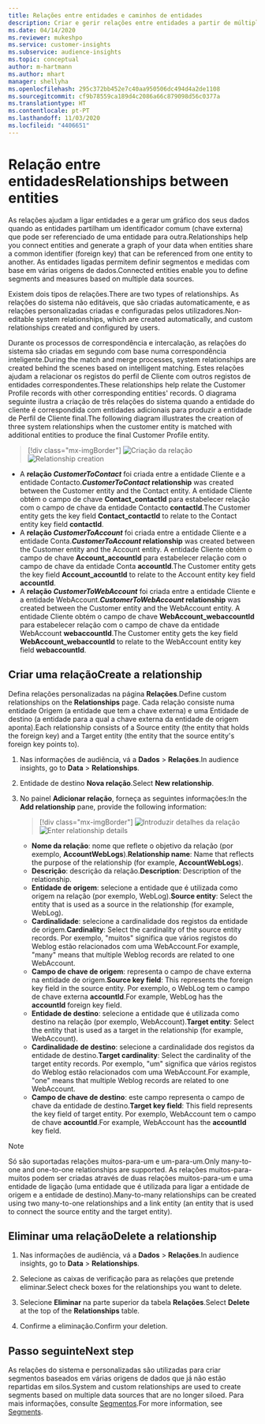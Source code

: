 ```yaml
---
title: Relações entre entidades e caminhos de entidades
description: Criar e gerir relações entre entidades a partir de múltiplas origens de dados.
ms.date: 04/14/2020
ms.reviewer: mukeshpo
ms.service: customer-insights
ms.subservice: audience-insights
ms.topic: conceptual
author: m-hartmann
ms.author: mhart
manager: shellyha
ms.openlocfilehash: 295c372bb452e7c40aa950506dc494d4a2de1108
ms.sourcegitcommit: cf9b78559ca189d4c2086a66c879098d56c0377a
ms.translationtype: HT
ms.contentlocale: pt-PT
ms.lasthandoff: 11/03/2020
ms.locfileid: "4406651"
---
```

# <a name="relationships-between-entities"></a><span data-ttu-id="a3b37-103">Relação entre entidades</span><span class="sxs-lookup"><span data-stu-id="a3b37-103">Relationships between entities</span></span>

<span data-ttu-id="a3b37-104">As relações ajudam a ligar entidades e a gerar um gráfico dos seus dados quando as entidades partilham um identificador comum (chave externa) que pode ser referenciado de uma entidade para outra.</span><span class="sxs-lookup"><span data-stu-id="a3b37-104">Relationships help you connect entities and generate a graph of your data when entities share a common identifier (foreign key) that can be referenced from one entity to another.</span></span> <span data-ttu-id="a3b37-105">As entidades ligadas permitem definir segmentos e medidas com base em várias origens de dados.</span><span class="sxs-lookup"><span data-stu-id="a3b37-105">Connected entities enable you to define segments and measures based on multiple data sources.</span></span>

<span data-ttu-id="a3b37-106">Existem dois tipos de relações.</span><span class="sxs-lookup"><span data-stu-id="a3b37-106">There are two types of relationships.</span></span> <span data-ttu-id="a3b37-107">As relações do sistema não editáveis, que são criadas automaticamente, e as relações personalizadas criadas e configuradas pelos utilizadores.</span><span class="sxs-lookup"><span data-stu-id="a3b37-107">Non-editable system relationships, which are created automatically, and custom relationships created and configured by users.</span></span>

<span data-ttu-id="a3b37-108">Durante os processos de correspondência e intercalação, as relações do sistema são criadas em segundo com base numa correspondência inteligente.</span><span class="sxs-lookup"><span data-stu-id="a3b37-108">During the match and merge processes, system relationships are created behind the scenes based on intelligent matching.</span></span> <span data-ttu-id="a3b37-109">Estes relações ajudam a relacionar os registos do perfil de Cliente com outros registos de entidades correspondentes.</span><span class="sxs-lookup"><span data-stu-id="a3b37-109">These relationships help relate the Customer Profile records with other corresponding entities' records.</span></span> <span data-ttu-id="a3b37-110">O diagrama seguinte ilustra a criação de três relações do sistema quando a entidade do cliente é correspondida com entidades adicionais para produzir a entidade de Perfil de Cliente final.</span><span class="sxs-lookup"><span data-stu-id="a3b37-110">The following diagram illustrates the creation of three system relationships when the customer entity is matched with additional entities to produce the final Customer Profile entity.</span></span>

> [!div class="mx-imgBorder"]
> <span data-ttu-id="a3b37-111">![Criação da relação](media/relationships-entities-merge.png "Criação da relação")</span><span class="sxs-lookup"><span data-stu-id="a3b37-111">![Relationship creation](media/relationships-entities-merge.png "Relationship creation")</span></span>

- <span data-ttu-id="a3b37-112">A **relação *CustomerToContact*** foi criada entre a entidade Cliente e a entidade Contacto.</span><span class="sxs-lookup"><span data-stu-id="a3b37-112">***CustomerToContact* relationship** was created between the Customer entity and the Contact entity.</span></span> <span data-ttu-id="a3b37-113">A entidade Cliente obtém o campo de chave **Contact_contactId** para estabelecer relação com o campo de chave da entidade Contacto **contactId**.</span><span class="sxs-lookup"><span data-stu-id="a3b37-113">The Customer entity gets the key field **Contact_contactId** to relate to the Contact entity key field **contactId**.</span></span>
- <span data-ttu-id="a3b37-114">A **relação _CustomerToAccount_** foi criada entre a entidade Cliente e a entidade Conta.</span><span class="sxs-lookup"><span data-stu-id="a3b37-114">**_CustomerToAccount_ relationship** was created between the Customer entity and the Account entity.</span></span> <span data-ttu-id="a3b37-115">A entidade Cliente obtém o campo de chave **Account_accountId** para estabelecer relação com o campo de chave da entidade Conta **accountId**.</span><span class="sxs-lookup"><span data-stu-id="a3b37-115">The Customer entity gets the key field **Account_accountId** to relate to the Account entity key field **accountId**.</span></span>
- <span data-ttu-id="a3b37-116">A **relação _CustomerToWebAccount_** foi criada entre a entidade Cliente e a entidade WebAccount.</span><span class="sxs-lookup"><span data-stu-id="a3b37-116">**_CustomerToWebAccount_ relationship** was created between the Customer entity and the WebAccount entity.</span></span> <span data-ttu-id="a3b37-117">A entidade Cliente obtém o campo de chave **WebAccount_webaccountId** para estabelecer relação com o campo de chave da entidade WebAccount **webaccountId**.</span><span class="sxs-lookup"><span data-stu-id="a3b37-117">The Customer entity gets the key field **WebAccount_webaccountId** to relate to the WebAccount entity key field **webaccountId**.</span></span>

## <a name="create-a-relationship"></a><span data-ttu-id="a3b37-118">Criar uma relação</span><span class="sxs-lookup"><span data-stu-id="a3b37-118">Create a relationship</span></span>

<span data-ttu-id="a3b37-119">Defina relações personalizadas na página **Relações**.</span><span class="sxs-lookup"><span data-stu-id="a3b37-119">Define custom relationships on the **Relationships** page.</span></span> <span data-ttu-id="a3b37-120">Cada relação consiste numa entidade Origem (a entidade que tem a chave externa) e uma Entidade de destino (a entidade para a qual a chave externa da entidade de origem aponta).</span><span class="sxs-lookup"><span data-stu-id="a3b37-120">Each relationship consists of a Source entity (the entity that holds the foreign key) and a Target entity (the entity that the source entity's foreign key points to).</span></span>

1. <span data-ttu-id="a3b37-121">Nas informações de audiência, vá a **Dados** > **Relações**.</span><span class="sxs-lookup"><span data-stu-id="a3b37-121">In audience insights, go to **Data** > **Relationships**.</span></span>

2. <span data-ttu-id="a3b37-122">Entidade de destino **Nova relação**.</span><span class="sxs-lookup"><span data-stu-id="a3b37-122">Select **New relationship**.</span></span>

3. <span data-ttu-id="a3b37-123">No painel **Adicionar relação**, forneça as seguintes informações:</span><span class="sxs-lookup"><span data-stu-id="a3b37-123">In the **Add relationship** pane, provide the following information:</span></span>

   > [!div class="mx-imgBorder"]
   > <span data-ttu-id="a3b37-124">![Introduzir detalhes da relação](media/relationships-add.png "Introduzir detalhes da relação")</span><span class="sxs-lookup"><span data-stu-id="a3b37-124">![Enter relationship details](media/relationships-add.png "Enter relationship details")</span></span>

   - <span data-ttu-id="a3b37-125">**Nome da relação**: nome que reflete o objetivo da relação (por exemplo, **AccountWebLogs**).</span><span class="sxs-lookup"><span data-stu-id="a3b37-125">**Relationship name**: Name that reflects the purpose of the relationship (for example, **AccountWebLogs**).</span></span>
   - <span data-ttu-id="a3b37-126">**Descrição**: descrição da relação.</span><span class="sxs-lookup"><span data-stu-id="a3b37-126">**Description**: Description of the relationship.</span></span>
   - <span data-ttu-id="a3b37-127">**Entidade de origem**: selecione a entidade que é utilizada como origem na relação (por exemplo, WebLog).</span><span class="sxs-lookup"><span data-stu-id="a3b37-127">**Source entity**: Select the entity that is used as a source in the relationship (for example, WebLog).</span></span>
   - <span data-ttu-id="a3b37-128">**Cardinalidade**: selecione a cardinalidade dos registos da entidade de origem.</span><span class="sxs-lookup"><span data-stu-id="a3b37-128">**Cardinality**: Select the cardinality of the source entity records.</span></span> <span data-ttu-id="a3b37-129">Por exemplo, "muitos" significa que vários registos do Weblog estão relacionados com uma WebAccount.</span><span class="sxs-lookup"><span data-stu-id="a3b37-129">For example, "many" means that multiple Weblog records are related to one WebAccount.</span></span>
   - <span data-ttu-id="a3b37-130">**Campo de chave de origem**: representa o campo de chave externa na entidade de origem.</span><span class="sxs-lookup"><span data-stu-id="a3b37-130">**Source key field**: This represents the foreign key field in the source entity.</span></span> <span data-ttu-id="a3b37-131">Por exemplo, o WebLog tem o campo de chave externa **accountId**.</span><span class="sxs-lookup"><span data-stu-id="a3b37-131">For example, WebLog has the **accountId** foreign key field.</span></span>
   - <span data-ttu-id="a3b37-132">**Entidade de destino**: selecione a entidade que é utilizada como destino na relação (por exemplo, WebAccount).</span><span class="sxs-lookup"><span data-stu-id="a3b37-132">**Target entity**: Select the entity that is used as a target in the relationship (for example, WebAccount).</span></span>
   - <span data-ttu-id="a3b37-133">**Cardinalidade de destino**: selecione a cardinalidade dos registos da entidade de destino.</span><span class="sxs-lookup"><span data-stu-id="a3b37-133">**Target cardinality**: Select the cardinality of the target entity records.</span></span> <span data-ttu-id="a3b37-134">Por exemplo, "um" significa que vários registos do Weblog estão relacionados com uma WebAccount.</span><span class="sxs-lookup"><span data-stu-id="a3b37-134">For example, "one" means that multiple Weblog records are related to one WebAccount.</span></span>
   - <span data-ttu-id="a3b37-135">**Campo de chave de destino**: este campo representa o campo de chave da entidade de destino.</span><span class="sxs-lookup"><span data-stu-id="a3b37-135">**Target key field**: This field represents the key field of target entity.</span></span> <span data-ttu-id="a3b37-136">Por exemplo, WebAccount tem o campo de chave **accountId**.</span><span class="sxs-lookup"><span data-stu-id="a3b37-136">For example, WebAccount has the **accountId** key field.</span></span>

> [!NOTE]
> <span data-ttu-id="a3b37-137">Só são suportadas relações muitos-para-um e um-para-um.</span><span class="sxs-lookup"><span data-stu-id="a3b37-137">Only many-to-one and one-to-one relationships are supported.</span></span> <span data-ttu-id="a3b37-138">As relações muitos-para-muitos podem ser criadas através de duas relações muitos-para-um e uma entidade de ligação (uma entidade que é utilizada para ligar a entidade de origem e a entidade de destino).</span><span class="sxs-lookup"><span data-stu-id="a3b37-138">Many-to-many relationships can be created using two many-to-one relationships and a link entity (an entity that is used to connect the source entity and the target entity).</span></span>

## <a name="delete-a-relationship"></a><span data-ttu-id="a3b37-139">Eliminar uma relação</span><span class="sxs-lookup"><span data-stu-id="a3b37-139">Delete a relationship</span></span>

1. <span data-ttu-id="a3b37-140">Nas informações de audiência, vá a **Dados** > **Relações**.</span><span class="sxs-lookup"><span data-stu-id="a3b37-140">In audience insights, go to **Data** > **Relationships**.</span></span>

2. <span data-ttu-id="a3b37-141">Selecione as caixas de verificação para as relações que pretende eliminar.</span><span class="sxs-lookup"><span data-stu-id="a3b37-141">Select check boxes for the relationships you want to delete.</span></span>

3. <span data-ttu-id="a3b37-142">Selecione **Eliminar** na parte superior da tabela **Relações**.</span><span class="sxs-lookup"><span data-stu-id="a3b37-142">Select **Delete** at the top of the **Relationships** table.</span></span>

4. <span data-ttu-id="a3b37-143">Confirme a eliminação.</span><span class="sxs-lookup"><span data-stu-id="a3b37-143">Confirm your deletion.</span></span>

## <a name="next-step"></a><span data-ttu-id="a3b37-144">Passo seguinte</span><span class="sxs-lookup"><span data-stu-id="a3b37-144">Next step</span></span>

<span data-ttu-id="a3b37-145">As relações do sistema e personalizadas são utilizadas para criar segmentos baseados em várias origens de dados que já não estão repartidas em silos.</span><span class="sxs-lookup"><span data-stu-id="a3b37-145">System and custom relationships are used to create segments based on multiple data sources that are no longer siloed.</span></span> <span data-ttu-id="a3b37-146">Para mais informações, consulte [Segmentos](segments.md).</span><span class="sxs-lookup"><span data-stu-id="a3b37-146">For more information, see [Segments](segments.md).</span></span>
